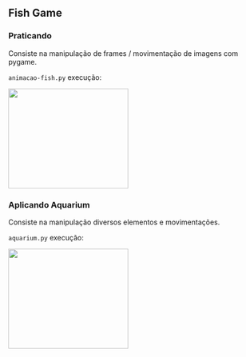 ## Fish Game

### Praticando

Consiste na manipulação de frames / movimentação de imagens com pygame.

```animacao-fish.py``` execução:

<img src="fish.gif" width="240" height="200">

### Aplicando Aquarium

Consiste na manipulação diversos elementos e movimentações.

```aquarium.py``` execução:

<img src="aquarium.gif" width="240" height="200">
